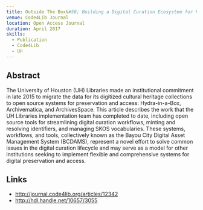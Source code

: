 ```yaml
---
title: Outside The Box&#58; Building a Digital Curation Ecosystem for Preservation and Access
venue: Code4Lib Journal
location: Open Access Journal
duration: April 2017
skills:
  - Publication
  - Code4Lib
  - UH
---
```


Abstract
-------

The University of Houston (UH) Libraries made an institutional commitment in late 2015 to migrate the data for its digitized cultural heritage collections to open source systems for preservation and access: Hydra-in-a-Box, Archivematica, and ArchivesSpace. This article describes the work that the UH Libraries implementation team has completed to date, including open source tools for streamlining digital curation workflows, minting and resolving identifiers, and managing SKOS vocabularies. These systems, workflows, and tools, collectively known as the Bayou City Digital Asset Management System (BCDAMS), represent a novel effort to solve common issues in the digital curation lifecycle and may serve as a model for other institutions seeking to implement flexible and comprehensive systems for digital preservation and access.


Links
----------

* <http://journal.code4lib.org/articles/12342>
* <http://hdl.handle.net/10657/3055>
